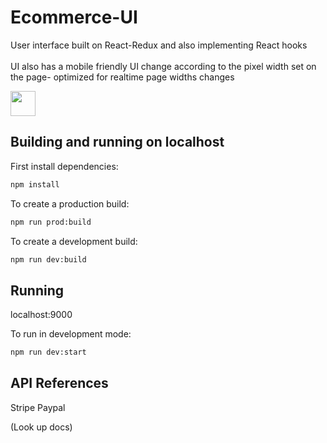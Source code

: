 # Ecommerce-UI
User interface built on React-Redux and also implementing React hooks
<br/>
<br/>
UI also has a mobile friendly UI change according to the pixel width set on the page- optimized for realtime page widths changes

<img src="https://s3.amazonaws.com/img0.recordit.co/HaBqZa8r4Y.mp4?AWSAccessKeyId=AKIAUQ5RURZ7ND2T2B6I&Expires=1596594611&Signature=Qw9qQ1VrTQhpCVhxdi9MiBdrkXc%3D" width="40" height="40" />

## Building and running on localhost

First install dependencies:

```sh
npm install
```

To create a production build:

```sh
npm run prod:build
```

To create a development build:

```sh
npm run dev:build
```

## Running 

localhost:9000

To run in development mode:

```sh
npm run dev:start
```


## API References
Stripe
Paypal

(Look up docs)


